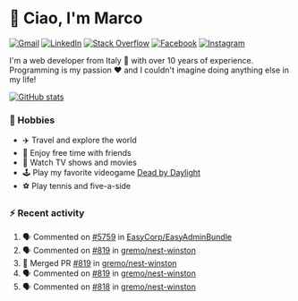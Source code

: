 # 👋 Ciao, I'm Marco

[![Gmail](https://img.shields.io/badge/Gmail-%23BB001B?style=flat-square&logo=gmail&logoColor=white)](mailto:gremo1982@gmail.com)
[![LinkedIn](https://img.shields.io/badge/LinkedIn-%230e76a8?style=flat-square&logo=linkedin)](https://www.linkedin.com/in/marco-polichetti)
[![Stack Overflow](https://img.shields.io/stackexchange/stackoverflow/r/220180?style=flat&logo=stackoverflow&label=Stack%20Overflow&color=%23F47F24)](https://stackoverflow.com/users/220180)
[![Facebook](https://img.shields.io/badge/-Facebook-%234267B2?style=flat-square&logo=facebook&logoColor=white)](https://www.facebook.com/marco.poliketti)
[![Instagram](https://img.shields.io/badge/-Instagram-%23C13584?style=flat-square&logo=instagram&logoColor=white)](https://www.instagram.com/marco.gremo)

I'm a web developer from Italy 🍕 with over 10 years of experience. Programming is my passion ❤️ and I couldn't imagine doing anything else in my life!

[![GitHub stats](https://github-readme-stats.vercel.app/api?username=gremo&show_icons=true&rank_icon=github&theme=transparent)](https://github.com/anuraghazra/github-readme-stats)

### 📅 Hobbies

- ✈️ Travel and explore the world
- 🍻 Enjoy free time with friends
- 🎥 Watch TV shows and movies
- 🕹️ Play my favorite videogame [Dead by Daylight](https://deadbydaylight.com)
- ⚽ Play tennis and five-a-side

### ⚡ Recent activity

<!--START_SECTION:activity-->
1. 🗣 Commented on [#5759](https://github.com/EasyCorp/EasyAdminBundle/pull/5759#issuecomment-2180988184) in [EasyCorp/EasyAdminBundle](https://github.com/EasyCorp/EasyAdminBundle)
2. 🗣 Commented on [#819](https://github.com/gremo/nest-winston/pull/819#issuecomment-2122748841) in [gremo/nest-winston](https://github.com/gremo/nest-winston)
3. 🎉 Merged PR [#819](https://github.com/gremo/nest-winston/pull/819) in [gremo/nest-winston](https://github.com/gremo/nest-winston)
4. 🗣 Commented on [#819](https://github.com/gremo/nest-winston/pull/819#issuecomment-2121926866) in [gremo/nest-winston](https://github.com/gremo/nest-winston)
5. 🗣 Commented on [#818](https://github.com/gremo/nest-winston/issues/818#issuecomment-2108521596) in [gremo/nest-winston](https://github.com/gremo/nest-winston)
<!--END_SECTION:activity-->
